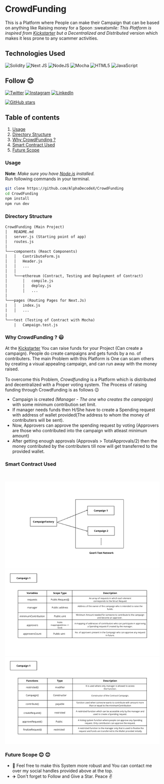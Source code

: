 # CrowdFunding

This is a Platform where People can make their Campaign that can be based on anything like Raising money for a Spoon :sweat*smile:
This Platform is inspired from <u><a href = "https://www.kickstarter.com/">Kickstarter</a></u> but a Decentralized and Distributed* version which makes it less prone to any scammer activities.

## Technologies Used

![Solidity](https://img.shields.io/badge/Solidity-%23363636.svg?style=for-the-badge&logo=solidity&logoColor=white)
![Next JS](https://img.shields.io/badge/Next-black?style=for-the-badge&logo=next.js&logoColor=white)
![NodeJS](https://img.shields.io/badge/node.js-6DA55F?style=for-the-badge&logo=node.js&logoColor=white)
![Mocha](https://img.shields.io/badge/-mocha-%238D6748?style=for-the-badge&logo=mocha&logoColor=white)
![HTML5](https://img.shields.io/badge/html5-%23E34F26.svg?style=for-the-badge&logo=html5&logoColor=white)
![JavaScript](https://img.shields.io/badge/javascript-%23323330.svg?style=for-the-badge&logo=javascript&logoColor=%23F7DF1E)

## Follow :blush:

[![Twitter](https://img.shields.io/badge/Lovepreet_Singh-%231DA1F2.svg?style=for-the-badge&logo=Twitter&logoColor=white)](https://twitter.com/Lovepre15338771)
[![Instagram](https://img.shields.io/badge/AlphaDecodeX-%23E4405F.svg?style=for-the-badge&logo=Instagram&logoColor=white)](https://www.instagram.com/alphadecodex)
[![LinkedIn](https://img.shields.io/badge/Lovepreet_Singh-%230077B5.svg?style=for-the-badge&logo=linkedin&logoColor=white)](https://www.linkedin.com/in/lovepreet-singh-a18a19191/)

[![GitHub stars](https://img.shields.io/github/stars/AlphaDecodeX/CrowdFunding.svg?style=social&label=Star&maxAge=2592000)](https://github.com/AlphaDecodeX/CrowdFunding)

## Table of contents

1. [Usage](#usage)
2. [Directory Structure](#dir)
3. [Why CrowdFunding ?](#why)
4. [Smart Contract Used](#contract)
5. [Future Scope](#future)

### Usage <a name = "usage"></a>

**Note**: _Make sure you have <u><a href = "https://nodejs.org/en/download/">Node.js</a></u> installed._ <br> Run following commands in your terminal.

```bash
git clone https://github.com/AlphaDecodeX/CrowdFunding
cd CrowdFunding
npm install
npm run dev
```

### Directory Structure <a name = "dir"></a>

```
CrowdFunding (Main Project)
│   README.md
│   server.js (Starting point of app)
│   routes.js
│
└───components (React Components)
│   │   ContributeForm.js
│   │   Header.js
│   │   ...
│   │
│   └───ethereum (Contract, Testing and Deployment of Contract)
│       │   compile.js
│       │   deploy.js
│       │   ...
│
└───pages (Routing Pages for Next.Js)
|   │   index.js
|   │   ...
|
└───test (Testing of Contract with Mocha)
    |   Campaign.test.js
```

### Why CrowdFunding ?<a name = "why"></a> :smiley:

At the <u><a href = "https://www.kickstarter.com/">Kickstarter</a></u> You can raise funds for your Project (Can create a campaign). People do create campaigns and gets funds by a no. of contributers. The main Problem with this Platform is One can scam others by creating a visual appealing campaign, and can run away with the money raised. <br><br>
To overcome this Problem, _Crowdfunding_ is a Platform which is distributed and decentralized with a Proper voting system. The Process of raising funding through Crowdfunding is as follows :wink:

- Campaign is created _(Manager - The one who creates the campaign)_ with some minimum contribution set limit.
- If manager needs funds then H/She have to create a Spending request with address of wallet provided(The address to whom the money of contributers will be sent).
- Now, Approvers can approve the spending request by voting (Approvers are those who contributed into the campaign with atleast minimum amount)
- After getting enough approvals (Approvals > TotalApprovals/2) then the money contributed by the contributers till now will get transferred to the provided wallet.

### Smart Contract Used <a name = "contract"></a>

<br>

![Campaign Factory](./images/CampaignFactory.png)
![Campaign Variables](./images/CampaignVariables.png)
![Campaign Functions](./images/CampaignFunctions.png)

### Future Scope <a name = "future"></a> :blush: :blush:

- :rocket: Feel free to make this System more robust and You can contact me over my social handles provided above at the top.
- :airplane: Don't forget to Follow and Give a Star. Peace :v:
